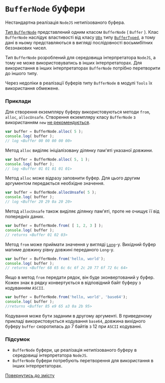 # <code>BufferNode</code> буфери

Нестандартна реалізація <code>NodeJS</code> нетипізованого буфера.

[Тип `BufferNode`](https://nodejs.org/dist/latest-v12.x/docs/api/buffer.html) представлений одним класом `BufferNode` ( `Buffer` ). Клас `BufferNode` наслідує властивості від класу [`U8x`](https://developer.mozilla.org/en-US/docs/Web/JavaScript/Reference/Global_Objects/Uint8Array) типу [`BufferTyped`](BufferTyped.md), а тому дані в ньому представляються в вигляді послідовності восьмибітних беззнакових чисел.

Тип `BufferNode` розроблений для середовища інтерпретатора `NodeJS`, а тому не може використовуватись в інших інтерпретаторах. Для використання в інших інтерпретаторах `BufferNode` потрібно перетворити до іншого типу.

Через недоліки в реалізації буферів типу `BufferNode` в модулі `Tools` їх використання обмежене.

### Приклади

Для створення екземпляру буферу використовуються методи `from`, `alloc`, `allocUnsafe`. Створення екземпляру класу `BufferNode` з використанням `new` [не рекомендується](https://nodejs.org/dist/latest-v12.x/docs/api/buffer.html).

```js
var buffer = BufferNode.alloc( 5 );
console.log( buffer );
// log <Buffer 00 00 00 00 00>
```
Метод `alloc` виділяє ініціалізовану ділянку пам'яті указаної довжини.

```js
var buffer = BufferNode.alloc( 5, 1 );
console.log( buffer );
// log <Buffer 01 01 01 01 01>
```

Метод `alloc` може відразу заповнити буфер. Для цього другим аргументом передається необхідне значення.

```js
var buffer = BufferNode.allocUnsafe( 5 );
console.log( buffer );
// log <Buffer 20 29 0a 20 20>
```

Метод `allocUnsafe` також виділяє ділянку пам'яті, проте не очищує її від попередніх даних.

```js
var buffer = BufferNode.from( [ 1, 2, 3 ] );
console.log( buffer );
// returns <Buffer 01 02 03>
```

Метод `from` може приймати значення у вигляді [`Long`](TypeIndexed.md)-у. Вихідний буфер матиме довжину рівну довжині переданого `Long`-у.

```js
var buffer = BufferNode.from('hello, world');
console.log( buffer );
// returns <Buffer 68 65 6c 6c 6f 2c 20 77 6f 72 6c 64>
```

Якщо в метод `from` передати рядок, він буде зконвертований у буфер. Кожен знак в рядку конвертується в відповідний байт буферу з кодуванням `ASCII`.

```js
var buffer = BufferNode.from('hello, world', 'base64');
console.log( buffer );
//returns <Buffer 85 e9 65 a3 0a 2b 95>
```

Кодування може бути заданим в другому аргументі. В приведеному прикладі використовується кодування `base64`, довжина вихідного буферу `buffer` скоротилась до 7 байтів з 12 при `ASCII` кодуванні.

### Підсумок

- `BufferNode` буфери, це реалізація нетипізованого буферу в середовищі інтерпретатора `NodeJS`.
- `BufferNode` буфери потребують перетворення для використання в інших інтерпретаторах.

[Повернутись до змісту](../README.md#Концепції)

